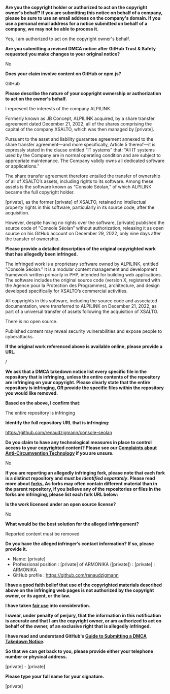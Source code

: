 **Are you the copyright holder or authorized to act on the copyright owner's behalf? If you are submitting this notice on behalf of a company, please be sure to use an email address on the company's domain. If you use a personal email address for a notice submitted on behalf of a company, we may not be able to process it.**

Yes, I am authorized to act on the copyright owner's behalf.

**Are you submitting a revised DMCA notice after GitHub Trust & Safety requested you make changes to your original notice?**

No

**Does your claim involve content on GitHub or npm.js?**

GitHub

**Please describe the nature of your copyright ownership or authorization to act on the owner's behalf.**

I represent the interests of the company ALPILINK.

Formerly known as JB Concept, ALPILINK acquired, by a share transfer agreement dated December 21, 2022, all of the shares comprising the capital of the company XSALTO, which was then managed by [private].

Pursuant to the asset and liability guarantee agreement annexed to the share transfer agreement—and more specifically, Article 5 thereof—it is expressly stated in the clause entitled “IT systems” that: “All IT systems used by the Company are in normal operating condition and are subject to appropriate maintenance. The Company validly owns all dedicated software or applications.”

The share transfer agreement therefore entailed the transfer of ownership of all of XSALTO’s assets, including rights to its software.
Among these assets is the software known as “Console Séolan,” of which ALPILINK became the full copyright holder.

[private], as the former [private] of XSALTO, retained no intellectual property rights in this software, particularly in its source code, after the acquisition.

However, despite having no rights over the software, [private] published the source code of “Console Séolan” without authorization, releasing it as open source on his GitHub account on December 29, 2022, only nine days after the transfer of ownership.

**Please provide a detailed description of the original copyrighted work that has allegedly been infringed.**

The infringed work is a proprietary software owned by ALPILINK, entitled “Console Séolan.” It is a modular content management and development framework written primarily in PHP, intended for building web applications. The software includes the original source code (version X, registered with the Agence pour la Protection des Programmes), architecture, and design developed specifically for XSALTO’s commercial activities.

All copyrights in this software, including the source code and associated documentation, were transferred to ALPILINK on December 21, 2022, as part of a universal transfer of assets following the acquisition of XSALTO.

There is no open source.

Published content may reveal security vulnerabilities and expose people to cyberattacks.

**If the original work referenced above is available online, please provide a URL.**

/

**We ask that a DMCA takedown notice list every specific file in the repository that is infringing, unless the entire contents of the repository are infringing on your copyright. Please clearly state that the entire repository is infringing, OR provide the specific files within the repository you would like removed.**

**Based on the above, I confirm that:**

The entire repository is infringing

**Identify the full repository URL that is infringing:**

https://github.com/renaudzigmann/console-seolan

**Do you claim to have any technological measures in place to control access to your copyrighted content? Please see our <a href="https://docs.github.com/articles/guide-to-submitting-a-dmca-takedown-notice#complaints-about-anti-circumvention-technology">Complaints about Anti-Circumvention Technology</a> if you are unsure.**

No

**If you are reporting an allegedly infringing fork, please note that each fork is a distinct repository and <i>must be identified separately</i>. Please read more about <a href="https://docs.github.com/articles/dmca-takedown-policy#b-what-about-forks-or-whats-a-fork">forks.</a> As forks may often contain different material than in the parent repository, if you believe any of the repositories or files in the forks are infringing, please list each fork URL below:**

**Is the work licensed under an open source license?**

No

**What would be the best solution for the alleged infringement?**

Reported content must be removed

**Do you have the alleged infringer’s contact information? If so, please provide it.**

- Name: [private]  
- Professional position : [private] of ARMONIKA ([private]) : [private] : ARMONIKA  
- GitHub profile : https://github.com/renaudzigmann

**I have a good faith belief that use of the copyrighted materials described above on the infringing web pages is not authorized by the copyright owner, or its agent, or the law.**

**I have taken <a href="https://www.lumendatabase.org/topics/22">fair use</a> into consideration.**

**I swear, under penalty of perjury, that the information in this notification is accurate and that I am the copyright owner, or am authorized to act on behalf of the owner, of an exclusive right that is allegedly infringed.**

**I have read and understand GitHub's <a href="https://docs.github.com/articles/guide-to-submitting-a-dmca-takedown-notice/">Guide to Submitting a DMCA Takedown Notice</a>.**

**So that we can get back to you, please provide either your telephone number or physical address.**

[private] - [private]

**Please type your full name for your signature.**

[private]
